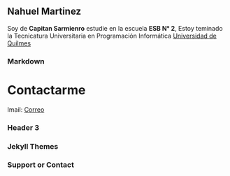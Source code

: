 ## Nahuel Martinez 
Soy de **Capitan Sarmienro** estudie en la escuela **ESB N° 2**, Estoy teminado la 
Tecnicatura Universitaria en Programación Informática
[Universidad de Quilmes](blank:#http://www.unq.edu.ar)

### Markdown

# Contactarme
Imail: [Correo](blank:#https://mail.google.com/mail/u/0/?tab=rm#inbox)
### Header 3

### Jekyll Themes


### Support or Contact